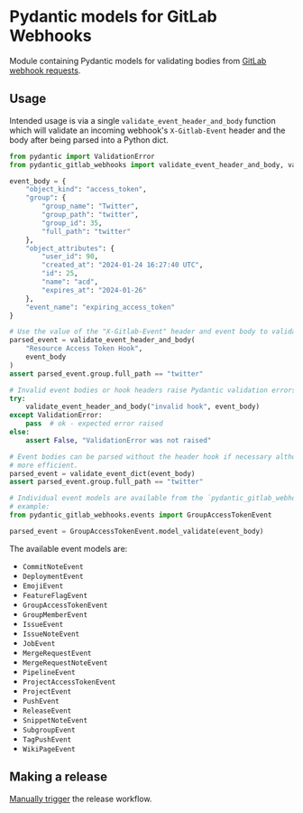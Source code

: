 # Pydantic models for GitLab Webhooks

Module containing Pydantic models for validating bodies from [GitLab webhook
requests](https://docs.gitlab.com/ee/user/project/integrations/webhook_events.html).

## Usage

Intended usage is via a single `validate_event_header_and_body` function which will validate an
incoming webhook's `X-Gitlab-Event` header and the body after being parsed into a Python dict.

```py
from pydantic import ValidationError
from pydantic_gitlab_webhooks import validate_event_header_and_body, validate_event_dict

event_body = {
    "object_kind": "access_token",
    "group": {
        "group_name": "Twitter",
        "group_path": "twitter",
        "group_id": 35,
        "full_path": "twitter"
    },
    "object_attributes": {
        "user_id": 90,
        "created_at": "2024-01-24 16:27:40 UTC",
        "id": 25,
        "name": "acd",
        "expires_at": "2024-01-26"
    },
    "event_name": "expiring_access_token"
}

# Use the value of the "X-Gitlab-Event" header and event body to validate the incoming event.
parsed_event = validate_event_header_and_body(
    "Resource Access Token Hook",
    event_body
)
assert parsed_event.group.full_path == "twitter"

# Invalid event bodies or hook headers raise Pydantic validation errors
try:
    validate_event_header_and_body("invalid hook", event_body)
except ValidationError:
    pass  # ok - expected error raised
else:
    assert False, "ValidationError was not raised"

# Event bodies can be parsed without the header hook if necessary although using the hook header is
# more efficient.
parsed_event = validate_event_dict(event_body)
assert parsed_event.group.full_path == "twitter"

# Individual event models are available from the `pydantic_gitlab_webhooks.events` module. For
# example:
from pydantic_gitlab_webhooks.events import GroupAccessTokenEvent

parsed_event = GroupAccessTokenEvent.model_validate(event_body)
```

The available event models are:

- `CommitNoteEvent`
- `DeploymentEvent`
- `EmojiEvent`
- `FeatureFlagEvent`
- `GroupAccessTokenEvent`
- `GroupMemberEvent`
- `IssueEvent`
- `IssueNoteEvent`
- `JobEvent`
- `MergeRequestEvent`
- `MergeRequestNoteEvent`
- `PipelineEvent`
- `ProjectAccessTokenEvent`
- `ProjectEvent`
- `PushEvent`
- `ReleaseEvent`
- `SnippetNoteEvent`
- `SubgroupEvent`
- `TagPushEvent`
- `WikiPageEvent`

## Making a release

[Manually
trigger](https://docs.github.com/en/actions/managing-workflow-runs-and-deployments/managing-workflow-runs/manually-running-a-workflow)
the release workflow.
